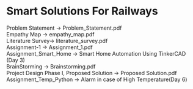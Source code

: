 # Smart Solutions For Railways
Problem Statement -> Problem_Statement.pdf<br/>
Empathy Map -> empathy_map.pdf<br/>
Literature Survey-> literature_survey.pdf<br/>
Assignment-1 -> Assignment_1.pdf<br/>
Assignment_Smart_Home -> Smart Home Automation Using TinkerCAD (Day 3) <br/>
BrainStorming -> Brainstorming.pdf <br/>
Project Design Phase I, Proposed Solution -> Proposed Solution.pdf <br/>
Assignment_Temp_Python -> Alarm in case of High Temperature(Day 6) <br/>
